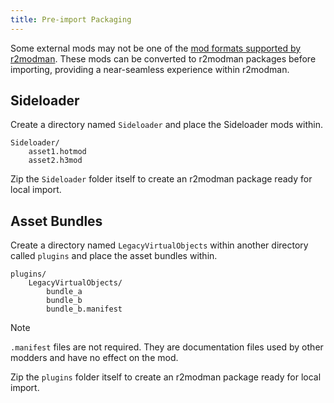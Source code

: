 ```yaml
---
title: Pre-import Packaging
---
```


Some external mods may not be one of the [mod formats supported by r2modman](importing.md#supported-formats). These mods can be converted to r2modman packages before importing, providing a near-seamless experience within r2modman.

## Sideloader

Create a directory named `Sideloader` and place the Sideloader mods within.

```text
Sideloader/
    asset1.hotmod
    asset2.h3mod
```

Zip the `Sideloader` folder itself to create an r2modman package ready for local import.

## Asset Bundles

Create a directory named `LegacyVirtualObjects` within another directory called `plugins` and place the asset bundles within.

```text
plugins/
    LegacyVirtualObjects/
        bundle_a
        bundle_b
        bundle_b.manifest
```

> [!NOTE]
> `.manifest` files are not required. They are documentation files used by other modders and have no effect on the mod.

Zip the `plugins` folder itself to create an r2modman package ready for local import.
